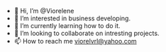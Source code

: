 - 👋 Hi, I’m @Viorelene
- 👀 I’m interested in business developing.
- 🌱 I’m currently learning how to do it.
- 💞️ I’m looking to collaborate on intresting projects.
- 📫 How to reach me viorelvrl@yahoo.com

<!---
Viorelene/Viorelene is a ✨ special ✨ repository because its `README.md` (this file) appears on your GitHub profile.
You can click the Preview link to take a look at your changes.
--->
